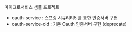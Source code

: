 마이크로서비스 샘플 프로젝트   
- oauth-service : 스프링 시큐리티5 를 통한 인증서버 구현 
- oauth-service-old : 기존 Oauth 인증서버 구현 (deprecate)
